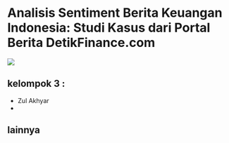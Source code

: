# Analisis Sentiment Berita Keuangan Indonesia: Studi Kasus dari Portal Berita DetikFinance.com

<img src="https://miro.medium.com/v2/resize:fit:720/format:webp/1*jHzNpL-KagnaHUSHzPTPkA.jpeg">

## kelompok 3 :
- Zul Akhyar
- 

## lainnya